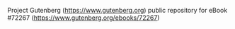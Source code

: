 Project Gutenberg (https://www.gutenberg.org) public repository
for eBook #72267 (https://www.gutenberg.org/ebooks/72267)
